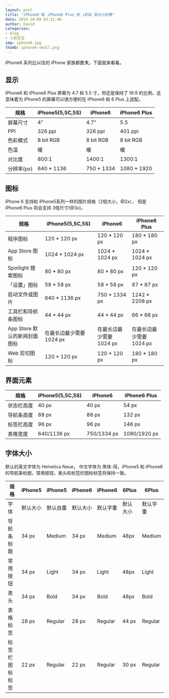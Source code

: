 ```yaml
---
layout: post
title: "iPhone6 和 iPhone6 Plus 的 iOS8 设计小抄表"
date: 2014-10-09 03:21:46
author: David
categories: 
- blog
- 人机交互
img: iphone6.jpg
thumb: iphone6-small.png
---
```



iPhone6 系列比以往的 iPhone 家族都要**大**，下面就来看看。

## 显示

iPhone6 和 iPhone6 Plus 屏幕为 4.7 和 5.5 寸，但还是保持了 16:9 的比例。这意味着为 iPhone5 的屏幕可以很方便的在 iPhone6 和 6 Plus 上适配。<!--more-->

 规格 |iPhone5(5,5C,5S)| iPhone6 | iPhone6 Plus
--|--------------|---------|-------------|
屏幕尺寸 | 4" | 4.7" | 5.5|
PPI | 326 ppi | 326 ppi | 401 ppi |
色彩模式 | 8 bit RGB | 8 bit RGB | 8 bit RGB|
色温 | 暖 | 暖 | 暖 |
对比度 | 800:1 | 1400:1 | 1300:1 |
分辨率(px) | 640 * 1136 | 750 * 1334 | 1080 * 1920 |

## 图标

iPhone 6 支持和 iPhone5系列一样的图片规格（2倍大小，@2x）， 但是 iPhone6 Plus 将会支持 3倍尺寸(@3x)。

规格 |iPhone5(5,5C,5S)| iPhone6 | iPhone6 Plus
--|--------------|---------|-------------|
程序图标 | 120 * 120 px | 120 * 120 px | 180 * 180 px|
App Store 图标| 1024 * 1024 px | 1024 * 1024 px | 1024 * 1024 px |
Spotlight 搜索图标 | 80 * 80 px | 80 * 80 px | 120 * 120 px |
「设置」图标 | 58 * 58 px | 58 * 58 px | 87 * 87 px |
启动文件或图片 | 640 * 1136 px | 750 * 1334 px | 1242 * 2208 px |
工具栏和导航条图标 | 44 * 44 px | 44 * 44 px | 66 * 66 px|
App Store 默认的新闻封面图标 | 在最长边最少需要 1024 px | 在最长边最少需要 1024 px | 在最长边最少需要 1024 px |
Web 剪切图标 | 120 * 120 px | 120 * 120 px | 180 * 180 px |

## 界面元素

规格 |iPhone5(5,5C,5S)| iPhone6 | iPhone6 Plus
--|--------------|---------|-------------|
状态栏高度 | 40 px | 40 px | 54 px |
导航条高度 | 88 px | 88 px | 132 px |
标签栏高度 | 96 px | 96 px | 146 px |
表格宽度 | 640/1136 px | 750/1334 px | 1080/1920 px |



## 字体大小

默认的英文字体为 Helvetica Neue， 中文字体为 黑体-简，iPhone5 和 iPhone6 的导航条标题，常用按钮，表头和标签栏图标标签将保持一致。

规格 |iPhone5|iPhone5|iPhone6|iPhone6 |6Plus|6Plus|
------|---------|------|-------|-------|------|-------|
字体 |默认大小|默认自重|默认大小|默认字重|默认大小|默认字重|
导航条标题 | 34 px | Medium | 34 px | Medium | 48px | Medium |
常用按钮 | 34 px | Light |  34 px | Light | 48px | Light |
表头 | 34 px | Bold |  34 px | Bold | 48px | Bold |
表格标签 | 28 px | Regular | 28 px | Regular | 44 px | Regular |
标签栏图标标签 | 22 px | Regular | 22 px | Regular | 30 px | Regular | 





